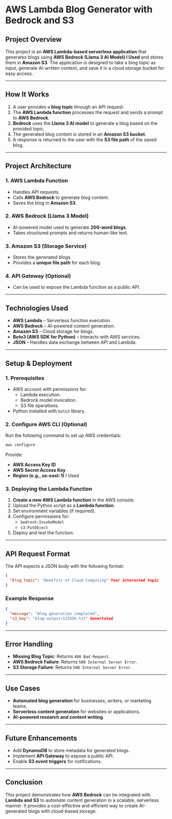 # AWS Lambda Blog Generator with Bedrock and S3

## **Project Overview**
This project is an **AWS Lambda-based serverless application** that generates blogs using **AWS Bedrock (Llama 3 AI Model) I Used** and stores them in **Amazon S3**. The application is designed to take a blog topic as input, generate AI-written content, and save it in a cloud storage bucket for easy access.

---

## **How It Works**
1. A user provides a **blog topic** through an API request.
2. The **AWS Lambda function** processes the request and sends a prompt to **AWS Bedrock**.
3. **Bedrock** uses the **Llama 3 AI model** to generate a blog based on the provided topic.
4. The generated blog content is stored in an **Amazon S3 bucket**.
5. A response is returned to the user with the **S3 file path** of the saved blog.

---

## **Project Architecture**

### **1. AWS Lambda Function**
- Handles API requests.
- Calls **AWS Bedrock** to generate blog content.
- Saves the blog in **Amazon S3**.

### **2. AWS Bedrock (Llama 3 Model)**
- AI-powered model used to generate **200-word blogs**.
- Takes structured prompts and returns human-like text.

### **3. Amazon S3 (Storage Service)**
- Stores the generated blogs.
- Provides a **unique file path** for each blog.

### **4. API Gateway (Optional)**
- Can be used to expose the Lambda function as a public API.

---

## **Technologies Used**
- **AWS Lambda** – Serverless function execution.
- **AWS Bedrock** – AI-powered content generation.
- **Amazon S3** – Cloud storage for blogs.
- **Boto3 (AWS SDK for Python)** – Interacts with AWS services.
- **JSON** – Handles data exchange between API and Lambda.

---

## **Setup & Deployment**

### **1. Prerequisites**
- AWS account with permissions for:
  - Lambda execution.
  - Bedrock model invocation.
  - S3 file operations.
- Python installed with `boto3` library.

### **2. Configure AWS CLI (Optional)**
Run the following command to set up AWS credentials:
```sh
aws configure
```
Provide:
- **AWS Access Key ID**
- **AWS Secret Access Key**
- **Region (e.g., us-east-1)** I Used

### **3. Deploying the Lambda Function**
1. **Create a new AWS Lambda function** in the AWS console.
2. Upload the Python script as a **Lambda function**.
3. Set environment variables (if required).
4. Configure permissions for:
   - `bedrock:InvokeModel`
   - `s3:PutObject`
5. Deploy and test the function.

---

## **API Request Format**
The API expects a JSON body with the following format:
```json
{
  "blog_topic": "Benefits of Cloud Computing" Your interested topic
}
```

### **Example Response**
```json
{
  "message": "Blog generation completed",
  "s3_key": "blog-output/123456.txt" Genertated 
}
```

---

## **Error Handling**
- **Missing Blog Topic**: Returns `400 Bad Request`.
- **AWS Bedrock Failure**: Returns `500 Internal Server Error`.
- **S3 Storage Failure**: Returns `500 Internal Server Error`.

---

## **Use Cases**
- **Automated blog generation** for businesses, writers, or marketing teams.
- **Serverless content generation** for websites or applications.
- **AI-powered research and content writing**.

---

## **Future Enhancements**
- Add **DynamoDB** to store metadata for generated blogs.
- Implement **API Gateway** to expose a public API.
- Enable **S3 event triggers** for notifications.

---

## **Conclusion**
This project demonstrates how **AWS Bedrock** can be integrated with **Lambda and S3** to automate content generation in a scalable, serverless manner. It provides a cost-effective and efficient way to create AI-generated blogs with cloud-based storage.


